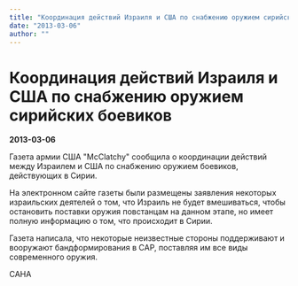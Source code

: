 ```yaml
---
title: "Координация действий Израиля и США по снабжению оружием сирийских боевиков"
date: "2013-03-06"
author: ""
---
```


# Координация действий Израиля и США по снабжению оружием сирийских боевиков

**2013-03-06** 

Газета армии США "McClatchy" сообщила о координации действий между Израилем и США по снабжению оружием боевиков, действующих в Сирии.

На электронном сайте газеты были размещены заявления некоторых израильских деятелей о том, что Израиль не будет вмешиваться, чтобы остановить поставки оружия повстанцам на данном этапе, но имеет полную информацию о том, что происходит в Сирии.

Газета написала, что некоторые неизвестные стороны поддерживают и вооружают бандформирования в САР, поставляя им все виды современного оружия.

САНА